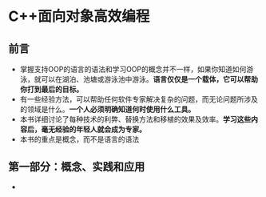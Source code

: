 # C++面向对象高效编程
## 前言
- 掌握支持OOP的语言的语法和学习OOP的概念并不一样，如果你知道如何游泳，就可以在湖泊、池塘或游泳池中游泳。**语言仅仅是一个载体，它可以帮助你打到最后的目标。**
- 有一些经验方法，可以帮助任何软件专家解决复杂的问题，而无论问题所涉及的领域是什么。**一个人必须明确知道何时使用什么工具。**
- 本书详细讨论了每种技术的利弊、替换方法和移植的效果及效率。**学习这些内容后，毫无经验的年轻人就会成为专家。**
- 本书的重点是概念，而不是语言的语法
## 第一部分：概念、实践和应用
- 
 
